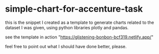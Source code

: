 # simple-chart-for-accenture-task
this is the snippet I created as a template to generate charts related to the dataset I was given, using python libraries plotly and pandas.

see the template in action "https://glistening-bonbon-bcf319.netlify.app/"

feel free to point out what I should have done better, please.

